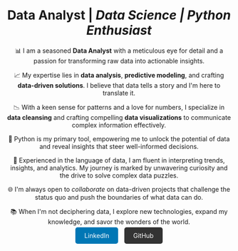 <h1 align="center"><b>Data Analyst</b> | <i>Data Science | Python Enthusiast</i></h1>

<p align="center">
  📊 I am a seasoned <b>Data Analyst</b> with a meticulous eye for detail and a passion for transforming raw data into actionable insights.
</p>

<p align="center">
  📈 My expertise lies in <b>data analysis</b>, <b>predictive modeling</b>, and crafting <b>data-driven solutions</b>. I believe that data tells a story and I'm here to translate it.
</p>

<p align="center">
  📉 With a keen sense for patterns and a love for numbers, I specialize in <b>data cleansing</b> and crafting compelling <b>data visualizations</b> to communicate complex information effectively.
</p>

<p align="center">
  🚀 Python is my primary tool, empowering me to unlock the potential of data and reveal insights that steer well-informed decisions.
</p>

<p align="center">
  💼 Experienced in the language of data, I am fluent in interpreting trends, insights, and analytics. My journey is marked by unwavering curiosity and the drive to solve complex data puzzles.
</p>

<p align="center">
  🌐 I'm always open to <i>collaborate</i> on data-driven projects that challenge the status quo and push the boundaries of what data can do.
</p>

<p align="center">
  📚 When I'm not deciphering data, I explore new technologies, expand my knowledge, and savor the wonders of the world.
</p>

<p align="center">
  <a href="https://www.linkedin.com/in/mutahar-hussain" style="background-color: #0077B5; color: #fff; padding: 10px 20px; text-decoration: none; border-radius: 5px;">LinkedIn</a>
  <a href="https://github.com/mutahar-khokhar" style="background-color: #333; color: #fff; padding: 10px 20px; text-decoration: none; border-radius: 5px; margin-left: 10px;">GitHub</a>
</p>
